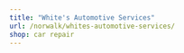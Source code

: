 ```yaml
---
title: "White's Automotive Services"
url: /norwalk/whites-automotive-services/
shop: car repair
---
```


